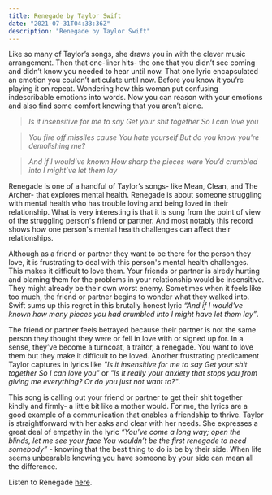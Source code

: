 ```yaml
---
title: Renegade by Taylor Swift
date: "2021-07-31T04:33:36Z"
description: "Renegade by Taylor Swift"
---
```


<style>

</style>

Like so many of Taylor’s songs, she draws you in with the clever music arrangement. Then that one-liner hits- the one that you didn’t see coming and didn’t know you needed to hear until now. That one lyric encapsulated an emotion you couldn’t articulate until now. Before you know it you’re playing it on repeat. Wondering how this woman put confusing indescribable emotions into words. Now you can reason with your emotions and also find some comfort knowing that you aren’t alone.

>*Is it insensitive for me to say*
>*Get your shit together*
>*So I can love you*

>*You fire off missiles cause*
>*You hate yourself*
>*But do you know you're demolishing me?*

>*And if I would’ve known*
>*How sharp the pieces were*
>*You’d crumbled into*
>*I might’ve let them lay*

Renegade is one of a handful of Taylor’s songs- like Mean, Clean, and The Archer- that explores mental health. Renegade is about someone struggling with mental health who has trouble loving and being loved in their relationship. What is very interesting is that it is sung from the point of view of the struggling person's friend or partner. And most notably this record shows how one person's mental health challenges can affect their relationships.

Although as a friend or partner they want to be there for the person they love, it is frustrating to deal with this person's mental health challenges. This makes it difficult to love them. Your friends or partner is alredy hurting and blaming them for the problems in your relationship would be insensitive. They might already be their own worst enemy. Sometimes when it feels like too much, the friend or partner begins to wonder what they walked into. Swift sums up this regret in this brutally honest lyric *“And if I would've known how many pieces you had crumbled into I might have let them lay”*.

The friend or partner feels betrayed because their partner is not the same person they thought they were or fell in love with or signed up for. In a sense, they’ve become a turncoat, a traitor, a renegade. You want to love them but they make it difficult to be loved. Another frustrating predicament Taylor captures in lyrics like *"Is it insensitive for me to say Get your shit together So I can love you"* or *"Is it really your anxiety that stops you from giving me everything? Or do you just not want to?"*.

This song is calling out your friend or partner to get their shit together kindly and firmly- a little bit like a mother would. For me, the lyrics are a good example of a communication that enables a friendship to thrive. Taylor is straightforward with her asks and clear with her needs. She expresses a great deal of empathy in the lyric *“You've come a long way; open the blinds, let me see your face You wouldn’t be the first renegade to need somebody”* - knowing that the best thing to do is be by their side. When life seems unbearable knowing you have someone by your side can mean all the difference.

Listen to Renegade [here](https://youtu.be/h_wr-9X47ao).